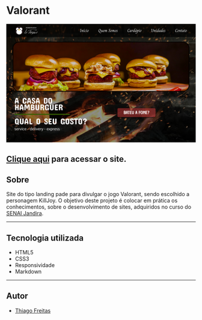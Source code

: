 # Valorant

![](./img/home.png)

[Clique aqui](https://github.com/Thiago1223/one-page-2022/tree/thiagoFreitas) para acessar o site.
---
## Sobre
Site do tipo landing pade para divulgar o jogo Valorant, sendo escolhido a personagem KillJoy.
O objetivo deste projeto é colocar em prática os conhecimentos, sobre o desenvolvimento de sites, adquiridos no curso do [SENAI Jandira](https://jandira.sp.senai.br/).

---
## Tecnologia utilizada
- HTML5
- CSS3
- Responsividade
- Markdown

---
## Autor
- [Thiago Freitas](https://github.com/Thiago1223)